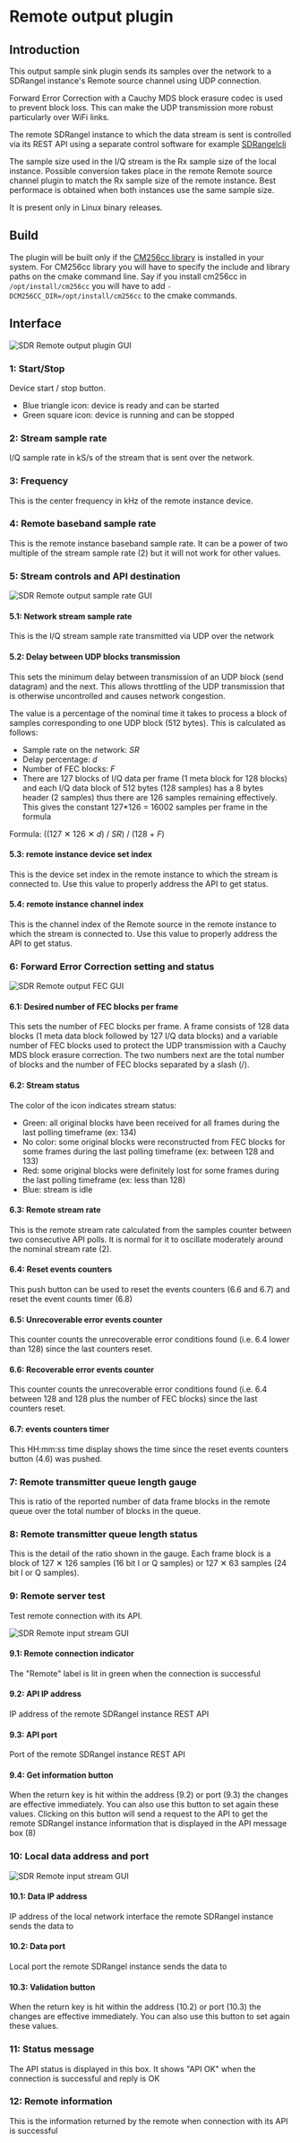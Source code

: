 <h1>Remote output plugin</h1>

<h2>Introduction</h2>

This output sample sink plugin sends its samples over the network to a SDRangel instance's Remote source channel using UDP connection.

Forward Error Correction with a Cauchy MDS block erasure codec is used to prevent block loss. This can make the UDP transmission more robust particularly over WiFi links.

The remote SDRangel instance to which the data stream is sent is controlled via its REST API using a separate control software for example [SDRangelcli](https://github.com/f4exb/sdrangelcli)

The sample size used in the I/Q stream is the Rx sample size of the local instance. Possible conversion takes place in the remote Remote source channel plugin to match the Rx sample size of the remote instance. Best performace is obtained when both instances use the same sample size.

It is present only in Linux binary releases.

<h2>Build</h2>

The plugin will be built only if the [CM256cc library](https://github.com/f4exb/cm256cc) is installed in your system. For CM256cc library you will have to specify the include and library paths on the cmake command line. Say if you install cm256cc in `/opt/install/cm256cc` you will have to add `-DCM256CC_DIR=/opt/install/cm256cc` to the cmake commands.

<h2>Interface</h2>

![SDR Remote output plugin GUI](../../../doc/img/RemoteOutput_plugin.png)

<h3>1: Start/Stop</h3>

Device start / stop button.

  - Blue triangle icon: device is ready and can be started
  - Green square icon: device is running and can be stopped

<h3>2: Stream sample rate</h3>

I/Q sample rate in kS/s of the stream that is sent over the network.

<h3>3: Frequency</h3>

This is the center frequency in kHz of the remote instance device.

<h3>4: Remote baseband sample rate</h3>

This is the remote instance baseband sample rate. It can be a power of two multiple of the stream sample rate (2) but it will not work for other values.

<h3>5: Stream controls and API destination</h3>

![SDR Remote output sample rate GUI](../../../doc/img/RemoteOutput_plugin_05.png)

<h4>5.1: Network stream sample rate</h4>

This is the I/Q stream sample rate transmitted via UDP over the network

<h4>5.2: Delay between UDP blocks transmission</h4>

This sets the minimum delay between transmission of an UDP block (send datagram) and the next. This allows throttling of the UDP transmission that is otherwise uncontrolled and causes network congestion.

The value is a percentage of the nominal time it takes to process a block of samples corresponding to one UDP block (512 bytes). This is calculated as follows:

  - Sample rate on the network: _SR_
  - Delay percentage: _d_
  - Number of FEC blocks: _F_
  - There are 127 blocks of I/Q data per frame (1 meta block for 128 blocks) and each I/Q data block of 512 bytes (128 samples) has a 8 bytes header (2 samples) thus there are 126 samples remaining effectively. This gives the constant 127*126 = 16002 samples per frame in the formula

Formula: ((127 &#x2715; 126 &#x2715; _d_) / _SR_) / (128 + _F_)

<h4>5.3: remote instance device set index</h4>

This is the device set index in the remote instance to which the stream is connected to. Use this value to properly address the API to get status.

<h4>5.4: remote instance channel index</h4>

This is the channel index of the Remote source in the remote instance to which the stream is connected to. Use this value to properly address the API to get status.

<h3>6: Forward Error Correction setting and status</h3>

![SDR Remote output FEC GUI](../../../doc/img/RemoteOutput_plugin_06.png)

<h4>6.1: Desired number of FEC blocks per frame</h4>

This sets the number of FEC blocks per frame. A frame consists of 128 data blocks (1 meta data block followed by 127 I/Q data blocks) and a variable number of FEC blocks used to protect the UDP transmission with a Cauchy MDS block erasure correction. The two numbers next are the total number of blocks and the number of FEC blocks separated by a slash (/).

<h4>6.2: Stream status</h4>

The color of the icon indicates stream status:

  - Green: all original blocks have been received for all frames during the last polling timeframe (ex: 134)
  - No color: some original blocks were reconstructed from FEC blocks for some frames during the last polling timeframe (ex: between 128 and 133)
  - Red: some original blocks were definitely lost for some frames during the last polling timeframe (ex: less than 128)
  - Blue: stream is idle

<h4>6.3: Remote stream rate</h4>

This is the remote stream rate calculated from the samples counter between two consecutive API polls. It is normal for it to oscillate moderately around the nominal stream rate (2).

<h4>6.4: Reset events counters</h4>

This push button can be used to reset the events counters (6.6 and 6.7) and reset the event counts timer (6.8)

<h4>6.5: Unrecoverable error events counter</h4>

This counter counts the unrecoverable error conditions found (i.e. 6.4 lower than 128) since the last counters reset.

<h4>6.6: Recoverable error events counter</h4>

This counter counts the unrecoverable error conditions found (i.e. 6.4 between 128 and 128 plus the number of FEC blocks) since the last counters reset.

<h4>6.7: events counters timer</h4>

This HH:mm:ss time display shows the time since the reset events counters button (4.6) was pushed.

<h3>7: Remote transmitter queue length gauge</h3>

This is ratio of the reported number of data frame blocks in the remote queue over the total number of blocks in the queue.

<h3>8: Remote transmitter queue length status</h3>

This is the detail of the ratio shown in the gauge. Each frame block is a block of 127 &#x2715; 126 samples (16 bit I or Q samples) or 127 &#x2715; 63 samples (24 bit I or Q samples).

<h3>9: Remote server test</h3>

Test remote connection with its API.

![SDR Remote input stream GUI](../../../doc/img/RemoteInput_plugin_05.png)

<h4>9.1: Remote connection indicator</h4>

The "Remote" label is lit in green when the connection is successful

<h4>9.2: API IP address</h4>

IP address of the remote SDRangel instance REST API

<h4>9.3: API port</h4>

Port of the remote SDRangel instance REST API

<h4>9.4: Get information button</h4>

When the return key is hit within the address (9.2) or port (9.3) the changes are effective immediately. You can also use this button to set again these values. Clicking on this button will send a request to the API to get the remote SDRangel instance information that is displayed in the API message box (8)

<h3>10: Local data address and port</h3>

![SDR Remote input stream GUI](../../../doc/img/RemoteInput_plugin_06.png)

<h4>10.1: Data IP address</h4>

IP address of the local network interface the remote SDRangel instance sends the data to

<h4>10.2: Data port</h4>

Local port the remote SDRangel instance sends the data to

<h4>10.3: Validation button</h4>

When the return key is hit within the address (10.2) or port (10.3) the changes are effective immediately. You can also use this button to set again these values.

<h3>11: Status message</h3>

The API status is displayed in this box. It shows "API OK" when the connection is successful and reply is OK

<h3>12: Remote information</h3>

This is the information returned by the remote when connection with its API is successful
